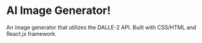 # AI Image Generator!

An image generator that utilizes the DALLE-2 API. 
Built with CSS/HTML and React.js framework. 
